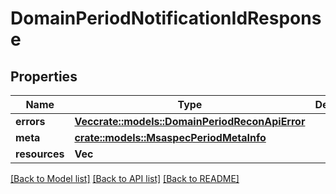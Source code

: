 # DomainPeriodNotificationIdResponse

## Properties

Name | Type | Description | Notes
------------ | ------------- | ------------- | -------------
**errors** | [**Vec<crate::models::DomainPeriodReconApiError>**](domain.ReconAPIError.md) |  |
**meta** | [**crate::models::MsaspecPeriodMetaInfo**](msaspec.MetaInfo.md) |  |
**resources** | **Vec<String>** |  |

[[Back to Model list]](../README.md#documentation-for-models) [[Back to API list]](../README.md#documentation-for-api-endpoints) [[Back to README]](../README.md)

